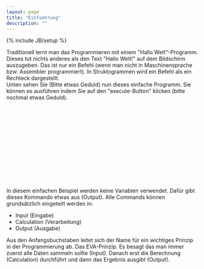 ```yaml
---
layout: page
title: "Einfuehrung"
description: ""
---
```

{% include JB/setup %}

Traditionell lernt man das Programmieren mit einem "Hallo Welt"-Programm. Dieses tut nichts anderes als den Text "Hallo Welt!" auf dem Bildschirm auszugeben. Das ist nur ein Befehl (wenn man nicht in Maschinensprache bzw. Assembler programmiert). In Struktogrammen wird ein Befehl als ein Rechteck dargestellt. <br>
Unten sehen Sie (Bitte etwas Geduld) nun dieses einfache Programm. Sie k&ouml;nnen es ausführen indem Sie auf den "execute-Button" klicken (bitte nochmal etwas Geduld).




<object classid="clsid:8AD9C840-044E-11D1-B3E9-00805F499D93" codebase="http://java.sun.com/products/plugin/1.3/jinstall-13-win32.cab#Version=1,3,0,0" height="200" width="400">
<param name="CODE" value="struktor.Struktor.class">
<param name="ARCHIVE" value="../struktor.jar">
<param name="type" value="application/x-java-applet;version=1.3">
<param name="scriptable" value="false">
<param name="preset1" value="asImage">
<param name="enabExecute" value="true">
<param name="load" value="../struktogramme/hallowelt.str">
<comment><embed type="application/x-java-applet;version=1.3" code="struktor.Struktor.class" archive="../struktor.jar" scriptable="false" preset1="asImage" enabexecute="true" load="../struktogramme/hallowelt.str" pluginspage="http://java.sun.com/products/plugin/1.3/plugin-install.html" height="200" width="400"><noembed></COMMENT>
</noembed></comment></object>


In diesem einfachen Beispiel werden keine Variablen verwendet. Dafür gibt dieses Kommando etwas aus (Output). Alle Commands können grundsätzlich eingeteilt werden in:

* Input (Eingabe)
* Calculation (Verarbeitung)
* Output (Ausgabe)

Aus den Anfangsbuchstaben leitet sich der Name für ein wichtiges Prinzip in der Programmierung ab. Das EVA-Prinzip. Es besagt das man immer zuerst alle Daten sammeln sollte (Input). Danach erst die Berechnung (Calculation) durchführt und dann das Ergebnis ausgibt (Output).

